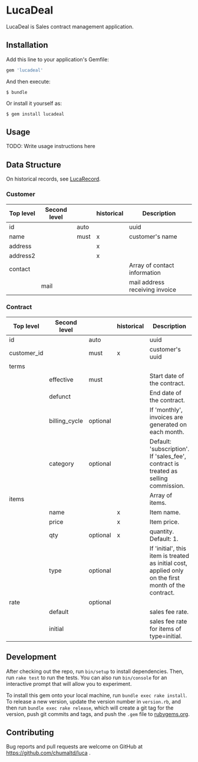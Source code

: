 # LucaDeal

LucaDeal is Sales contract management application.

## Installation

Add this line to your application's Gemfile:

```ruby
gem 'lucadeal'
```

And then execute:

    $ bundle

Or install it yourself as:

    $ gem install lucadeal

## Usage

TODO: Write usage instructions here


## Data Structure

On historical records, see [LucaRecord](../lucarecord/README.md#historical-field).

### Customer

| Top level | Second level |      | historical | Description                    |
|-----------|--------------|------|------------|--------------------------------|
| id        |              | auto |            | uuid                           |
| name      |              | must | x          | customer's name                |
| address   |              |      | x          |                                |
| address2  |              |      | x          |                                |
| contact   |              |      |            | Array of contact information   |
|           | mail         |      |            | mail address receiving invoice |


### Contract

| Top level   | Second level  |          | historical | Description                                                                                          |
|-------------|---------------|----------|------------|------------------------------------------------------------------------------------------------------|
| id          |               | auto     |            | uuid                                                                                                 |
| customer_id |               | must     | x        | customer's uuid                                                                                      |
| terms       |               |          |            |                                                                                                      |
|             | effective     | must     |            | Start date of the contract.                                                                     |
|             | defunct       |          |            | End date of the contract.                                                                            |
|             | billing_cycle | optional |            | If 'monthly', invoices are generated on each month.                                                  |
|             | category      | optional |            | Default: 'subscription'. If 'sales_fee', contract is treated as selling commission.                  |
| items       |               |          |            | Array of items.                                                                                      |
|             | name          |          | x          | Item name.                                                                                           |
|             | price         |          | x          | Item price.                                                                                          |
|             | qty           | optional | x          | quantity. Default: 1.                                                                                |
|             | type          | optional |            | If 'initial', this item is treated as initial cost, applied only on the first month of the contract. |
| rate        |               | optional |            |                                                                                                      |
|             | default       |          |            | sales fee rate.                                                                                      |
|             | initial       |          |            | sales fee rate for items of type=initial.                                                            |

## Development

After checking out the repo, run `bin/setup` to install dependencies. Then, run `rake test` to run the tests. You can also run `bin/console` for an interactive prompt that will allow you to experiment.

To install this gem onto your local machine, run `bundle exec rake install`. To release a new version, update the version number in `version.rb`, and then run `bundle exec rake release`, which will create a git tag for the version, push git commits and tags, and push the `.gem` file to [rubygems.org](https://rubygems.org).

## Contributing

Bug reports and pull requests are welcome on GitHub at https://github.com/chumaltd/luca .
